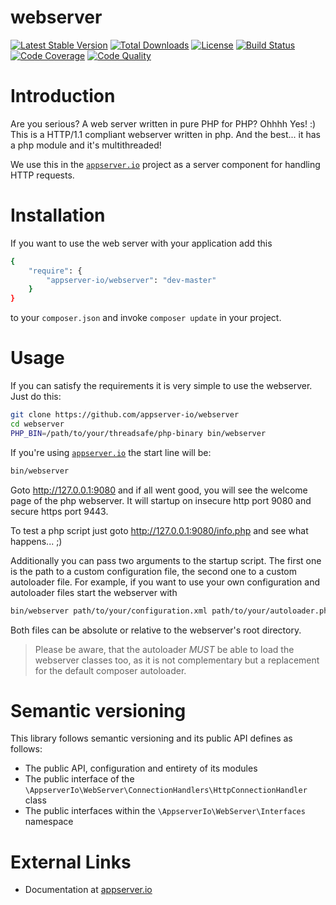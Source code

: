 # webserver

[![Latest Stable Version](https://img.shields.io/packagist/v/appserver-io/webserver.svg?style=flat-square)](https://packagist.org/packages/appserver-io/webserver) 
 [![Total Downloads](https://img.shields.io/packagist/dt/appserver-io/webserver.svg?style=flat-square)](https://packagist.org/packages/appserver-io/webserver)
 [![License](https://img.shields.io/packagist/l/appserver-io/webserver.svg?style=flat-square)](https://packagist.org/packages/appserver-io/webserver)
 [![Build Status](https://img.shields.io/travis/appserver-io/webserver/master.svg?style=flat-square)](http://travis-ci.org/appserver-io/webserver)
 [![Code Coverage](https://img.shields.io/codeclimate/github/appserver-io/webserver.svg?style=flat-square)](https://codeclimate.com/github/appserver-io/webserver)
 [![Code Quality](https://img.shields.io/codeclimate/coverage/github/appserver-io/webserver.svg?style=flat-square)](https://codeclimate.com/github/appserver-io/webserver)

# Introduction

Are you serious? A web server written in pure PHP for PHP? Ohhhh Yes! :) This is a HTTP/1.1 compliant webserver written in php.
And the best... it has a php module and it's multithreaded!

We use this in the [`appserver.io`](<http://www.appserver.io>) project as a server component for handling HTTP requests.

# Installation

If you want to use the web server with your application add this

```sh
{
    "require": {
        "appserver-io/webserver": "dev-master"
    }
}
```

to your ```composer.json``` and invoke ```composer update``` in your project.

# Usage

If you can satisfy the requirements it is very simple to use the webserver. Just do this:
```bash
git clone https://github.com/appserver-io/webserver
cd webserver
PHP_BIN=/path/to/your/threadsafe/php-binary bin/webserver
```

If you're using [`appserver.io`](<http://www.appserver.io>) the start line will be:
```bash
bin/webserver
```

Goto http://127.0.0.1:9080 and if all went good, you will see the welcome page of the php webserver.
It will startup on insecure http port 9080 and secure https port 9443.

To test a php script just goto http://127.0.0.1:9080/info.php and see what happens... ;)

Additionally you can pass two arguments to the startup script. The first one is the path to a
custom configuration file, the second one to a custom autoloader file. For example, if you
want to use your own configuration and autoloader files start the webserver with

```bash
bin/webserver path/to/your/configuration.xml path/to/your/autoloader.php
```

Both files can be absolute or relative to the webserver's root directory.

> Please be aware, that the autoloader *MUST* be able to load the webserver classes too, as
it is not complementary but a replacement for the default composer autoloader.

# Semantic versioning

This library follows semantic versioning and its public API defines as follows:

* The public API, configuration and entirety of its modules
* The public interface of the `\AppserverIo\WebServer\ConnectionHandlers\HttpConnectionHandler` class
* The public interfaces within the `\AppserverIo\WebServer\Interfaces` namespace

# External Links

* Documentation at [appserver.io](http://appserver.io/get-started/documentation/1.1/webserver.html)
